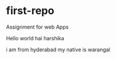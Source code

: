 # first-repo
Assignment for web Apps

Hello world
hai
harshika

i am from hyderabad
my native is warangal